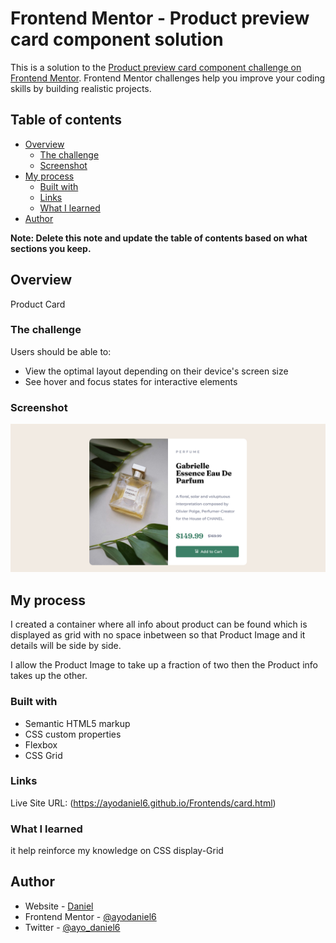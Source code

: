 # Frontend Mentor - Product preview card component solution

This is a solution to the [Product preview card component challenge on Frontend Mentor](https://www.frontendmentor.io/challenges/product-preview-card-component-GO7UmttRfa). Frontend Mentor challenges help you improve your coding skills by building realistic projects. 

## Table of contents

- [Overview](#overview)
  - [The challenge](#the-challenge)
  - [Screenshot](#screenshot)
- [My process](#my-process)
  - [Built with](#built-with)
  - [Links](#links)
  - [What I learned](#what-i-learned)
- [Author](#author)

**Note: Delete this note and update the table of contents based on what sections you keep.**

## Overview

Product Card 

### The challenge

Users should be able to:

- View the optimal layout depending on their device's screen size
- See hover and focus states for interactive elements

### Screenshot

![](Shots/Product_desktop.png)

## My process

I created a container where all info about product can be found which is displayed as grid with no space inbetween so that Product Image and it details will be side by side.

I allow the Product Image to take up a fraction of two then the Product info takes up the other.

### Built with

- Semantic HTML5 markup
- CSS custom properties
- Flexbox
- CSS Grid
### Links
Live Site URL: (https://ayodaniel6.github.io/Frontends/card.html)
### What I learned

it help reinforce my knowledge on CSS display-Grid

## Author

- Website - [Daniel](https://github.com/ayodaniel6)
- Frontend Mentor - [@ayodaniel6](https://www.frontendmentor.io/profile/ayodaniel6)
- Twitter - [@ayo_daniel6](https://www.twitter.com/@ayo_daniel6)
